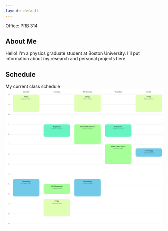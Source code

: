 ```yaml
---
layout: default
---
```


Office: PRB 314

## About Me

Hello! I'm a physics graduate student at Boston University. I'll put information about my research and personal projects here.

## Schedule
My current class schedule
<img src="schedule.png">